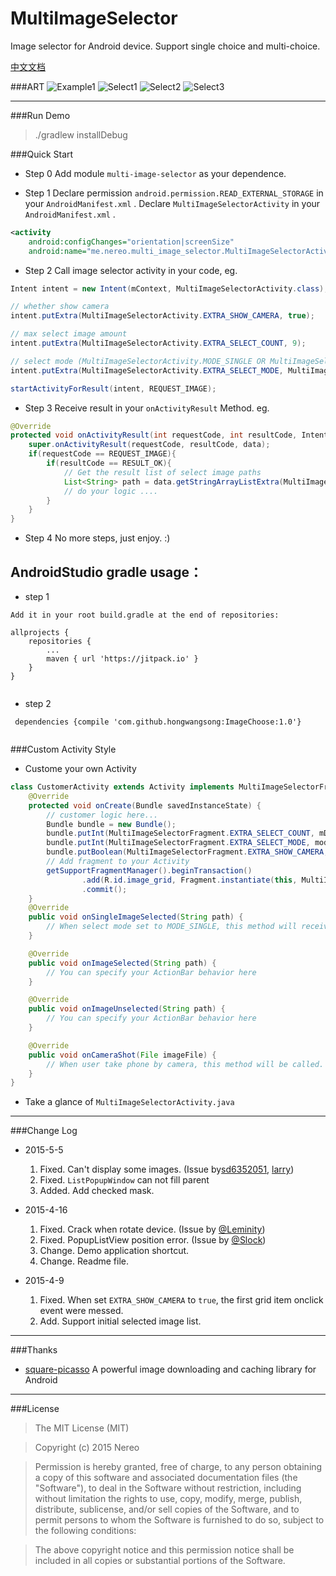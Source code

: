 # MultiImageSelector
Image selector for Android device. Support single choice and multi-choice.

[中文文档](README_zh.md)

###ART
![Example1](art/example_1.png) ![Select1](art/select_1.png) ![Select2](art/select_2.png) ![Select3](art/select_3.png)

-------------------

###Run Demo

>./gradlew installDebug

###Quick Start
* Step 0
Add module `multi-image-selector` as your dependence.

* Step 1 
Declare  permission `android.permission.READ_EXTERNAL_STORAGE` in your `AndroidManifest.xml` .
Declare `MultiImageSelectorActivity` in your `AndroidManifest.xml` .
```xml
<activity
    android:configChanges="orientation|screenSize"
    android:name="me.nereo.multi_image_selector.MultiImageSelectorActivity" />
```

* Step 2
Call image selector activity in your code, eg.
``` java
Intent intent = new Intent(mContext, MultiImageSelectorActivity.class);

// whether show camera
intent.putExtra(MultiImageSelectorActivity.EXTRA_SHOW_CAMERA, true);

// max select image amount
intent.putExtra(MultiImageSelectorActivity.EXTRA_SELECT_COUNT, 9);

// select mode (MultiImageSelectorActivity.MODE_SINGLE OR MultiImageSelectorActivity.MODE_MULTI)
intent.putExtra(MultiImageSelectorActivity.EXTRA_SELECT_MODE, MultiImageSelectorActivity.MODE_MULTI);

startActivityForResult(intent, REQUEST_IMAGE);
```

* Step 3
Receive result in your `onActivityResult` Method. eg.
```java
@Override
protected void onActivityResult(int requestCode, int resultCode, Intent data) {
    super.onActivityResult(requestCode, resultCode, data);
    if(requestCode == REQUEST_IMAGE){
        if(resultCode == RESULT_OK){
	        // Get the result list of select image paths
            List<String> path = data.getStringArrayListExtra(MultiImageSelectorActivity.EXTRA_RESULT);
            // do your logic ....
        }
    }
}
```

* Step 4
No more steps, just enjoy. :)

## AndroidStudio gradle usage：
* step 1
```
Add it in your root build.gradle at the end of repositories:

allprojects {
	repositories {
		...
		maven { url 'https://jitpack.io' }
	}
}
	
```
* step 2
```
 dependencies {compile 'com.github.hongwangsong:ImageChoose:1.0'}
 
```
###Custom Activity Style
* Custome your own Activity
```java
class CustomerActivity extends Activity implements MultiImageSelectorFragment.Callback{
	@Override
    protected void onCreate(Bundle savedInstanceState) {
		// customer logic here...
		Bundle bundle = new Bundle();
        bundle.putInt(MultiImageSelectorFragment.EXTRA_SELECT_COUNT, mDefaultCount);
        bundle.putInt(MultiImageSelectorFragment.EXTRA_SELECT_MODE, mode);
        bundle.putBoolean(MultiImageSelectorFragment.EXTRA_SHOW_CAMERA, isShow);
        // Add fragment to your Activity
        getSupportFragmentManager().beginTransaction()
                .add(R.id.image_grid, Fragment.instantiate(this, MultiImageSelectorFragment.class.getName(), bundle))
                .commit();
	}
	@Override
    public void onSingleImageSelected(String path) {
        // When select mode set to MODE_SINGLE, this method will received result from fragment
    }

    @Override
    public void onImageSelected(String path) {
        // You can specify your ActionBar behavior here 
    }

    @Override
    public void onImageUnselected(String path) {
        // You can specify your ActionBar behavior here 
    }

    @Override
    public void onCameraShot(File imageFile) {
        // When user take phone by camera, this method will be called.
    }
}
```
* Take a glance of `MultiImageSelectorActivity.java`

-------------------

###Change Log

* 2015-5-5
    1. Fixed. Can't display some images. (Issue by[sd6352051](https://github.com/sd6352051), [larry](https://github.com/18611480882))
    2. Fixed. `ListPopupWindow` can not fill parent
    3. Added. Add checked mask.

* 2015-4-16
    1. Fixed. Crack when rotate device. (Issue by [@Leminity](https://github.com/Leminity))
    2. Fixed. PopupListView position error. (Issue by [@Slock](https://github.com/Slock))
    3. Change. Demo application shortcut.
    4. Change. Readme file.

* 2015-4-9
    1. Fixed. When set `EXTRA_SHOW_CAMERA` to `true`, the first grid item onclick event were messed.
    2. Add. Support initial selected image list.

-------------------

###Thanks

* [square-picasso](https://github.com/square/picasso) A powerful image downloading and caching library for Android 

-------------------

###License
>The MIT License (MIT)

>Copyright (c) 2015 Nereo

>Permission is hereby granted, free of charge, to any person obtaining a copy
of this software and associated documentation files (the "Software"), to deal
in the Software without restriction, including without limitation the rights
to use, copy, modify, merge, publish, distribute, sublicense, and/or sell
copies of the Software, and to permit persons to whom the Software is
furnished to do so, subject to the following conditions:

>The above copyright notice and this permission notice shall be included in all
copies or substantial portions of the Software.
